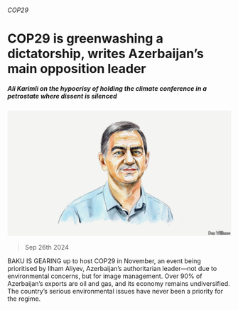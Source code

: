 ###### COP29

# COP29 is greenwashing a dictatorship, writes Azerbaijan’s main opposition leader 

##### Ali Karimli on the hypocrisy of holding the climate conference in a petrostate where dissent is silenced 

![image](images/20240925_BID001.jpg) 

> Sep 26th 2024 

BAKU IS GEARING up to host COP29 in November, an event being prioritised by Ilham Aliyev, Azerbaijan’s authoritarian leader—not due to environmental concerns, but for image management. Over 90% of Azerbaijan’s exports are oil and gas, and its economy remains undiversified. The country’s serious environmental issues have never been a priority for the regime.

